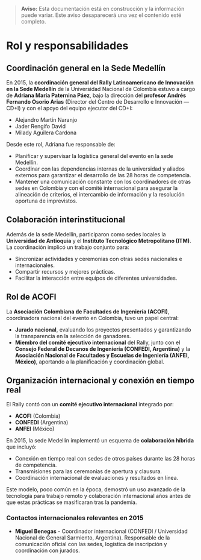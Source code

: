 > **Aviso:** Esta documentación está en construcción y la información puede variar. Este aviso desaparecerá una vez el contenido esté completo.

# Rol y responsabilidades

## Coordinación general en la Sede Medellín
En 2015, la **coordinación general del Rally Latinoamericano de Innovación en la Sede Medellín** de la Universidad Nacional de Colombia estuvo a cargo de **Adriana María Paternina Páez**, bajo la dirección del **profesor Andrés Fernando Osorio Arias** (Director del Centro de Desarrollo e Innovación — CD+I) y con el apoyo del equipo ejecutor del CD+I:
- Alejandro Martín Naranjo  
- Jader Rengifo David  
- Milady Aguilera Cardona  

Desde este rol, Adriana fue responsable de:
- Planificar y supervisar la logística general del evento en la sede Medellín.  
- Coordinar con las dependencias internas de la universidad y aliados externos para garantizar el desarrollo de las 28 horas de competencia.  
- Mantener una comunicación constante con los coordinadores de otras sedes en Colombia y con el comité internacional para asegurar la alineación de criterios, el intercambio de información y la resolución oportuna de imprevistos.  

## Colaboración interinstitucional
Además de la sede Medellín, participaron como sedes locales la **Universidad de Antioquia** y el **Instituto Tecnológico Metropolitano (ITM)**.  
La coordinación implicó un trabajo conjunto para:
- Sincronizar actividades y ceremonias con otras sedes nacionales e internacionales.  
- Compartir recursos y mejores prácticas.  
- Facilitar la interacción entre equipos de diferentes universidades.  

## Rol de ACOFI
La **Asociación Colombiana de Facultades de Ingeniería (ACOFI)**, coordinadora nacional del evento en Colombia, tuvo un papel central:
- **Jurado nacional**, evaluando los proyectos presentados y garantizando la transparencia en la selección de ganadores.  
- **Miembro del comité ejecutivo internacional** del Rally, junto con el **Consejo Federal de Decanos de Ingeniería (CONFEDI, Argentina)** y la **Asociación Nacional de Facultades y Escuelas de Ingeniería (ANFEI, México)**, aportando a la planificación y coordinación global.  

## Organización internacional y conexión en tiempo real
El Rally contó con un **comité ejecutivo internacional** integrado por:
- **ACOFI** (Colombia)  
- **CONFEDI** (Argentina)  
- **ANFEI** (México)  

En 2015, la sede Medellín implementó un esquema de **colaboración híbrida** que incluyó:
- Conexión en tiempo real con sedes de otros países durante las 28 horas de competencia.  
- Transmisiones para las ceremonias de apertura y clausura.  
- Coordinación internacional de evaluaciones y resultados en línea.  

Este modelo, poco común en la época, demostró un uso avanzado de la tecnología para trabajo remoto y colaboración internacional años antes de que estas prácticas se masificaran tras la pandemia.

### Contactos internacionales relevantes en 2015
- **Miguel Benegas** - Coordinador internacional (CONFEDI / Universidad Nacional de General Sarmiento, Argentina). Responsable de la comunicación oficial con las sedes, logística de inscripción y coordinación con jurados.  
